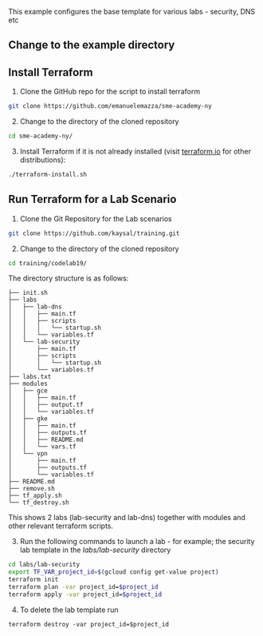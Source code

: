 This example configures the base template for various labs - security, DNS etc

## Change to the example directory

## Install Terraform

1. Clone the GitHub repo for the script to install terraform
```sh
git clone https://github.com/emanuelemazza/sme-academy-ny
```
2. Change to the directory of the cloned repository
```sh
cd sme-academy-ny/
```
3. Install Terraform if it is not already installed (visit [terraform.io](https://terraform.io) for other distributions):

```sh
./terraform-install.sh
```

## Run Terraform for a Lab Scenario
1. Clone the Git Repository for the Lab scenarios
```sh
git clone https://github.com/kaysal/training.git
```
2. Change to the directory of the cloned repository
```sh
cd training/codelab19/
```
The directory structure is as follows:
```
├── init.sh
├── labs
│   ├── lab-dns
│   │   ├── main.tf
│   │   ├── scripts
│   │   │   └── startup.sh
│   │   └── variables.tf
│   └── lab-security
│       ├── main.tf
│       ├── scripts
│       │   └── startup.sh
│       └── variables.tf
├── labs.txt
├── modules
│   ├── gce
│   │   ├── main.tf
│   │   ├── output.tf
│   │   └── variables.tf
│   ├── gke
│   │   ├── main.tf
│   │   ├── outputs.tf
│   │   ├── README.md
│   │   └── vars.tf
│   └── vpn
│       ├── main.tf
│       ├── outputs.tf
│       └── variables.tf
├── README.md
├── remove.sh
├── tf_apply.sh
└── tf_destroy.sh
```

This shows 2 labs (lab-security and lab-dns) together with modules and other relevant terraform scripts.

3. Run the following commands to launch a lab - for example; the security lab template in the *labs/lab-security* directory
```sh
cd labs/lab-security
export TF_VAR_project_id=$(gcloud config get-value project)
terraform init
terraform plan -var project_id=$project_id
terraform apply -var project_id=$project_id
```
4. To delete the lab template run
```
terraform destroy -var project_id=$project_id
```
